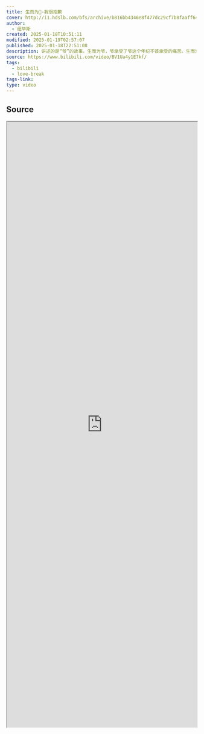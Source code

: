 ```yaml
---
title: 生而为👴-我很抱歉
cover: http://i1.hdslb.com/bfs/archive/b816bb4346e8f477dc29cf7b8faaff648e87f6eb.jpg@189w_107h.webp
author:
  - 纽毕斯
created: 2025-01-18T10:51:11
modified: 2025-01-19T02:57:07
published: 2025-01-18T22:51:08
description: 讲述的是“爷”的故事。生而为爷，爷承受了爷这个年纪不该承受的痛苦。生而为爷，爷很抱歉！可以看作就写了个伤感词，后面写着写着有点认真了。对于网易云，我只想调侃那些为了上热评而装“丧”和假抑郁的人。对于真正的抑郁症患者，理应需要给予尊重。让真正需要发泄内心情绪的人无处可寻，有些可悲。不要到别的地方刷什么哦音频版可网易云搜 生而为爷，我很抱歉（一位网友上传的）
source: https://www.bilibili.com/video/BV1Ua4y1E7kf/
tags:
  - bilibili
  - love-break
tags-link: 
type: video
---
```


## Source

<iframe src='https://player.bilibili.com/player.html?isOutside=true&bvid=BV1Ua4y1E7kf&p=1&autoplay=false' style='height:40vh;width:100%' class='iframe-radius' allow='fullscreen'/><center>via: <a href='https://www.bilibili.com/video/BV1Ua4y1E7kf' target='_blank' class='external-link'>https://www.bilibili.com/video/BV1Ua4y1E7kf</a></center>

## Notes
